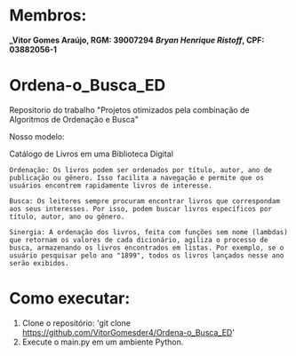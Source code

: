 # Membros:
**_Vitor Gomes Araújo, RGM: 39007294**
**_Bryan Henrique Ristoff_, CPF: 03882056-1**


# Ordena-o_Busca_ED
Repositorio do trabalho "Projetos otimizados pela combinação de Algoritmos de Ordenação e Busca"

Nosso modelo:

 Catálogo de Livros em uma Biblioteca Digital

    Ordenação: Os livros podem ser ordenados por título, autor, ano de publicação ou gênero. Isso facilita a navegação e permite que os usuários encontrem rapidamente livros de interesse.

    Busca: Os leitores sempre procuram encontrar livros que correspondam aos seus interesses. Por isso, podem buscar livros específicos por título, autor, ano ou gênero.

    Sinergia: A ordenação dos livros, feita com funções sem nome (lambdas) que retornam os valores de cada dicionário, agiliza o processo de busca, armazenando os livros encontrados em listas. Por exemplo, se o usuário pesquisar pelo ano "1899", todos os livros lançados nesse ano serão exibidos.

# Como executar:
1. Clone o repositório: 'git clone https://github.com/VitorGomesder4/Ordena-o_Busca_ED'
2. Execute o main.py em um ambiente Python.